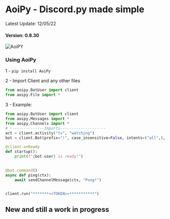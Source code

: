 # AoiPy - Discord.py made simple
Latest Update: 12/05/22
#### Version: 0.8.30
![AoiPY](https://github.com/LilbabxJJ-1/Aoipy/blob/master/aoipy/AOIpy%20(1).png)
### Using AoiPy
1 - `pip install AoiPy`

2 - Import Client and any other files
```python
from aoipy.BotUser import client
from aoipy.File import * 
```

3 -  Example:

```python
from aoipy.BotUser import client
from aoipy.Messages import *
from aoipy.Channels import *
# ---------------Imports--------------------
act = client.activity("tv", "watching")
bot = client.Bot(prefix="!", case_insensitive=False, intents=("all",), activity=act)

@client.onReady
def startup():
    print(f"{bot.user} is ready!")
    

@bot.command()
async def ping(ctx):
    await sendChannelMessage(ctx, "Pong!")


client.run("*******<<TOKEN>>***********")
```

## New and still a work in progress
